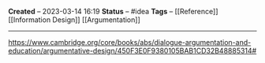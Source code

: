 **Created** – 2023-03-14 16:19
**Status** – #idea
**Tags** – [[Reference]] [[Information Design]] [[Argumentation]]

---

https://www.cambridge.org/core/books/abs/dialogue-argumentation-and-education/argumentative-design/450F3E0F9380105BAB1CD32B48885314#